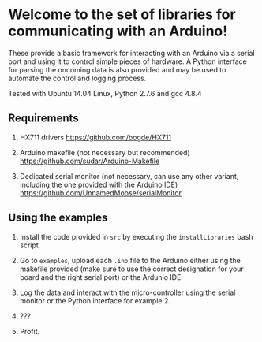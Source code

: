 # Welcome to the set of libraries for communicating with an Arduino!

These provide a basic framework for interacting with an Arduino via a serial port
and using it to control simple pieces of hardware. A Python interface for parsing
the oncoming data is also provided and may be used to automate the control and
logging process.

Tested with Ubuntu 14.04 Linux, Python 2.7.6 and gcc 4.8.4

## Requirements

1. HX711 drivers
	https://github.com/bogde/HX711

2. Arduino makefile (not necessary but recommended)
	https://github.com/sudar/Arduino-Makefile

3. Dedicated serial monitor (not necessary, can use any other variant, including
	the one provided with the Arduino IDE)
	https://github.com/UnnamedMoose/serialMonitor

## Using the examples

1. Install the code provided in `src` by executing the `installLibraries` bash script

2. Go to `examples`, upload each `.ino` file to the Arduino either using the makefile
	provided (make sure to use the correct designation for your board and the right
	serial port) or the Ardunio IDE.

3. Log the data and interact with the micro-controller using the serial monitor
	or the Python interface for example 2.

4. ???

5. Profit.
